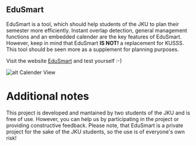 ## EduSmart
EduSmart is a tool, which should help students of the JKU to plan their semester more efficiently. Instant overlap detection, general management functions and an embedded calender are the key features of EduSmart. However, keep in mind that EduSmart **IS NOT!** a replacement for KUSSS. This tool should be seen more as a supplement for planning purposes.

Visit the website [EduSmart](okihub.io) and test yourself :-)

![alt Calender View](public/calendar-view.png)

# Additional notes
This project is developed and mantained by two students of the JKU and is free of use. However, you can help us by participating in the project or providing constructive feedback. Please note, that EduSmart is a private project for the sake of the JKU students, so the use is of everyone's own risk!
